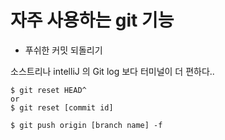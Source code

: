 # 자주 사용하는 git 기능

- 푸쉬한 커밋 되돌리기

소스트리나 intelliJ 의 Git log 보다 터미널이 더 편하다..
```
$ git reset HEAD^
or
$ git reset [commit id]
```


```
$ git push origin [branch name] -f
```
